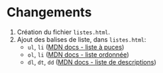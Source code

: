 # Changements

 1. Création du fichier `listes.html`.
 2. Ajout des balises de liste, dans `listes.html`:
    - `ul`, `li` ([MDN docs - liste à puces](https://developer.mozilla.org/fr/docs/Web/HTML/Element/ul))
    - `ol`, `li` ([MDN docs - liste ordonnée](https://developer.mozilla.org/fr/docs/Web/HTML/Element/ol))
    - `dl`, `dt`, `dd` ([MDN docs - liste de descriptions](https://developer.mozilla.org/fr/docs/Web/HTML/Element/dl))
 